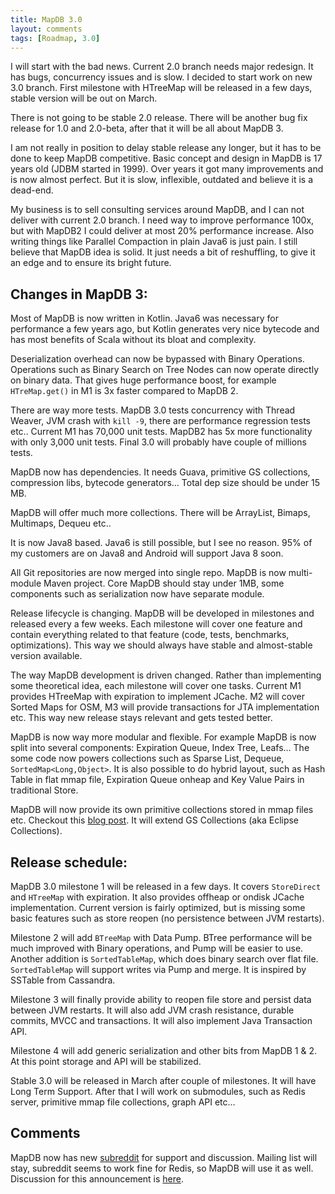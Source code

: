 ```yaml
---
title: MapDB 3.0
layout: comments
tags: [Roadmap, 3.0]
---
```


I will start with the bad news. Current 2.0 branch needs major redesign. It has bugs, concurrency issues and is slow. I decided to start work on new 3.0 branch. First milestone with HTreeMap will be released in a few days, stable version will be out on March.

There is not going to be stable 2.0 release. There will be another bug fix release for 1.0 and 2.0-beta, after that it will be all about MapDB 3.

I am not really in position to delay stable release any longer, but it has to be done to keep MapDB competitive. Basic concept and design in MapDB is 17 years old (JDBM started in 1999). Over years it got many improvements and is now almost perfect. But it is slow, inflexible, outdated and believe it is a dead-end.

My business is to sell consulting services around MapDB, and I can not deliver with current 2.0 branch. I need way to improve performance 100x, but with MapDB2 I could deliver at most 20% performance increase. Also writing things like Parallel Compaction in plain Java6 is just pain. I still believe that MapDB idea is solid. It just needs a bit of reshuffling, to give it an edge and to ensure its bright future.

Changes in MapDB 3:
-------------------

Most of MapDB is now written in Kotlin. Java6 was necessary for performance a few years ago, but Kotlin generates very nice bytecode and has most benefits of Scala without its bloat and complexity.

Deserialization overhead can now be bypassed with Binary Operations. Operations such as Binary Search on Tree Nodes can now operate directly on binary data. That gives huge performance boost, for example `HTreMap.get()` in M1 is 3x faster compared to MapDB 2.

There are way more tests. MapDB 3.0 tests concurrency with Thread Weaver, JVM crash with `kill -9`, there are performance regression tests etc.. Current M1 has 70,000 unit tests. MapDB2 has 5x more functionality with only 3,000 unit tests. Final 3.0 will probably have couple of millions tests.

MapDB now has dependencies. It needs Guava, primitive GS collections, compression libs, bytecode generators... Total dep size should be under 15 MB.

MapDB will offer much more collections. There will be ArrayList, Bimaps, Multimaps, Dequeu etc..

It is now Java8 based. Java6 is still possible, but I see no reason. 95% of my customers are on Java8 and Android will support Java 8 soon.

All Git repositories are now merged into single repo. MapDB is now multi-module Maven project. Core MapDB should stay under 1MB, some components such as serialization now have separate module.

Release lifecycle is changing. MapDB will be developed in milestones and released every a few weeks. Each milestone will cover one feature and contain everything related to that feature (code, tests, benchmarks, optimizations). This way we should always have stable and almost-stable version available.

The way MapDB development is driven changed. Rather than implementing some theoretical idea, each milestone will cover one tasks. Current M1 provides HTreeMap with expiration to implement JCache. M2 will cover Sorted Maps for OSM, M3 will provide transactions for JTA implementation etc. This way new release stays relevant and gets tested better.

MapDB is now way more modular and flexible. For example MapDB is now split into several components: Expiration Queue, Index Tree, Leafs… The some code now powers collections such as Sparse List, Dequeue, `SortedMap<Long,Object>`. It is also possible to do hybrid layout, such as Hash Table in flat mmap file, Expiration Queue onheap and Key Value Pairs in traditional Store.

MapDB will now provide its own primitive collections stored in mmap files etc. Checkout this [blog post](http://www.mapdb.org/blog/better_primitive_collections_proposal/). It will extend GS Collections (aka Eclipse Collections).

Release schedule:
-----------------

MapDB 3.0 milestone 1 will be released in a few days. It covers `StoreDirect` and `HTreeMap` with expiration. It also provides offheap or ondisk JCache implementation. Current version is fairly optimized, but is missing some basic features such as store reopen (no persistence between JVM restarts).

Milestone 2 will add `BTreeMap` with Data Pump. BTree performance will be much improved with Binary operations, and Pump will be easier to use. Another addition is `SortedTableMap`, which does binary search over flat file. `SortedTableMap` will support writes via Pump and merge. It is inspired by SSTable from Cassandra.

Milestone 3 will finally provide ability to reopen file store and persist data between JVM restarts. It will also add JVM crash resistance, durable commits, MVCC and transactions. It will also implement Java Transaction API.

Milestone 4 will add generic serialization and other bits from MapDB 1 & 2. At this point storage and API will be stabilized.

Stable 3.0 will be released in March after couple of milestones. It will have Long Term Support. After that I will work on submodules, such as Redis server, primitive mmap file collections, graph API etc...

Comments
--------

MapDB now has new [subreddit](https://www.reddit.com/r/mapdb) for support and discussion. Mailing list will stay, subreddit seems to work fine for Redis, so MapDB will use it as well. Discussion for this announcement is [here](https://www.reddit.com/r/mapdb/comments/40sdzw/mapdb_30_announcement/).
